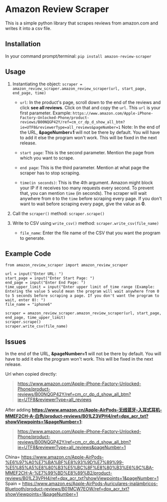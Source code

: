 # Amazon Review Scraper
This is a simple python library that scrapes reviews from amazon.com and writes it into a csv file.


## Installation
In your command prompt/terminal: ```pip install amazon-review-scraper```


## Usage
1. Instantiating the object: ```scraper = amazon_review_scraper.amazon_review_scraper(url, start_page, end_page, time)```

   * ```url```: In the product's page, scroll down to the end of the reviews and click **see all reviews**. Click on that and copy the ```url```. This ```url``` is your first parameter. 
   	Example: ```https://www.amazon.com/Apple-iPhone-Factory-Unlocked-Phone/product-reviews/B00NQGP42Y/ref=cm_cr_dp_d_show_all_btm?ie=UTF8&reviewerType=all_reviews&pageNumber=1```
   	Note: In the end of the URL, **&pageNumber=1** will not be there by default. You will have to add it else the program won't work. This will be fixed in the next release.

   * ```start page```: This is the second parameter. Mention the page from which you want to scrape.

   * ```end page```: This is the third parameter. Mention at what page the scraper has to stop scraping.

   * ```time(in seconds)```: This is the 4th argument. Amazon might block your IP if it receives too many requests every second. To prevent that, you can mention ```time``` (in seconds). The scraper will wait anywhere from ```0``` to the ```time``` before scraping every page. If you don't want to wait before scraping every page, give the value as **0**.


2. Call the ```scraper()``` method: ```scraper.scrape()```


3. Write to CSV using ```write_csv()``` method: ```scraper.write_csv(file_name)```

   * ```file_name```: Enter the file name of the CSV that you want the program to generate.


## Example Code

```
from amazon_review_scraper import amazon_review_scraper

url = input("Enter URL: ")
start_page = input("Enter Start Page: ")
end_page = input("Enter End Page: ")
time_upper_limit = input("Enter upper limit of time range (Example: Entering the value 5 would mean the program will wait anywhere from 0 to 5 seconds before scraping a page. If you don't want the program to wait, enter 0): ")
file_name = "iphone6"

scraper = amazon_review_scraper.amazon_review_scraper(url, start_page, end_page, time_upper_limit)
scraper.scrape()
scraper.write_csv(file_name)
```

## Issues

In the end of the URL, **&pageNumber=1** will not be there by default. You will have to add it else the program won't work. This will be fixed in the next release.

Url when copied directly: 
>https://www.amazon.com/Apple-iPhone-Factory-Unlocked-Phone/product-reviews/B00NQGP42Y/ref=cm_cr_dp_d_show_all_btm?ie=UTF8&reviewerType=all_reviews

After adding **https://www.amazon.cn/Apple-AirPods-无线蓝牙-入耳式耳机-MMEF2CH-A-白色/product-reviews/B01LZ3VPH4/ref=dpx_acr_txt?showViewpoints=1&pageNumber=1**:
>https://www.amazon.com/Apple-iPhone-Factory-Unlocked-Phone/product-reviews/B00NQGP42Y/ref=cm_cr_dp_d_show_all_btm?ie=UTF8&reviewerType=all_reviews&pageNumber=1

China=
https://www.amazon.cn/Apple-AirPods-%E6%97%A0%E7%BA%BF%E8%93%9D%E7%89%99-%E5%85%A5%E8%80%B3%E5%BC%8F%E8%80%B3%E6%9C%BA-MMEF2CH-A-%E7%99%BD%E8%89%B2/product-reviews/B01LZ3VPH4/ref=dpx_acr_txt?showViewpoints=1&pageNumber=1
Spain = 
https://www.amazon.es/Apple-AirPods-Auriculares-inalámbricos-Bluetooth/product-reviews/B01MCW7EOW/ref=dpx_acr_txt?showViewpoints=1&pageNumber=1
